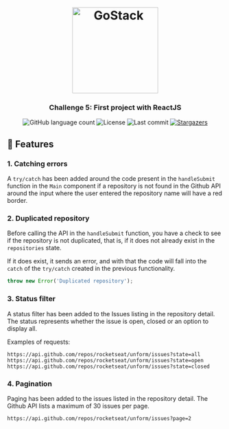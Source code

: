 <h1 align="center">
    <img alt="GoStack" src="https://rocketseat-cdn.s3-sa-east-1.amazonaws.com/bootcamp-header.png" width="200px" />
</h1>

<h3 align="center">
  Challenge 5: First project with ReactJS
</h3>

<p align="center">
  <img alt="GitHub language count" src="https://img.shields.io/github/languages/count/onlyreynaldo/fifth-challenge-gostack?color=%2304D361">

  <img alt="License" src="https://img.shields.io/badge/license-MIT-%2304D361">

  <img alt="Last commit" src="https://img.shields.io/github/last-commit/onlyreynaldo/fifth-challenge-gostack?style=flat-square" >

  <a href="https://github.com/onlyreynaldo/fifth-challenge-gostack/stargazers">
    <img alt="Stargazers" src="https://img.shields.io/github/stars/onlyreynaldo/fifth-challenge-gostack?style=social">
  </a>
</p>

## :rocket: Features

### 1. Catching errors

A `try/catch` has been added around the code present in the `handleSubmit` function in the `Main` component if a repository is not found in the Github API around the input where the user entered the repository name will have a red border.

### 2. Duplicated repository

Before calling the API in the `handleSubmit` function, you have a check to see if the repository is not duplicated, that is, if it does not already exist in the `repositories` state.

If it does exist, it sends an error, and with that the code will fall into the `catch` of the `try/catch` created in the previous functionality.

```js
throw new Error('Duplicated repository');
```

### 3. Status filter

A status filter has been added to the Issues listing in the repository detail. The status represents whether the issue is open, closed or an option to display all.

Examples of requests:

```
https://api.github.com/repos/rocketseat/unform/issues?state=all
https://api.github.com/repos/rocketseat/unform/issues?state=open
https://api.github.com/repos/rocketseat/unform/issues?state=closed
```

### 4. Pagination

Paging has been added to the issues listed in the repository detail. The Github API lists a maximum of 30 issues per page.

```
https://api.github.com/repos/rocketseat/unform/issues?page=2
```